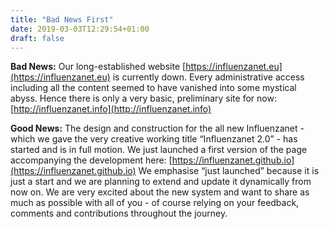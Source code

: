 ```yaml
---
title: "Bad News First"
date: 2019-03-03T12:29:54+01:00
draft: false
---
```

**Bad News:**
Our long-established website [https://influenzanet.eu](https://influenzanet.eu) is currently down. Every administrative access including all the content seemed to have vanished into some mystical abyss. Hence there is only a very basic, preliminary site for now: [http://influenzanet.info](http://influenzanet.info)

**Good News:**
The design and construction for the all new Influenzanet - which we gave the very creative working title “Influenzanet 2.0” - has started and is in full motion. We just launched a first version of the page accompanying the development here: [https://influenzanet.github.io](https://influenzanet.github.io)
We emphasise “just launched” because it is just a start and we are planning to extend and update it dynamically from now on. We are very excited about the new system and want to share as much as possible with all of you - of course relying on your feedback, comments and contributions throughout the journey.
